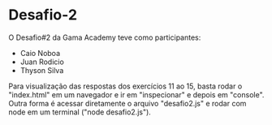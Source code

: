 # Desafio-2
O Desafio#2 da Gama Academy teve como participantes:
  - Caio Noboa
  - Juan Rodicio
  - Thyson Silva

Para visualização das respostas dos exercícios 11 ao 15, basta rodar o "index.html" em um navegador e ir em "inspecionar" e depois em "console". Outra forma é acessar diretamente o arquivo "desafio2.js" e rodar com node em um terminal ("node desafio2.js").